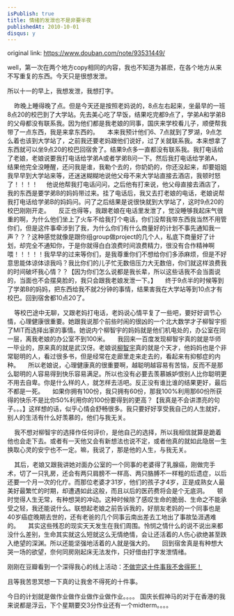 ```yaml
---
isPublish: true
title: 情绪的发泄也不是非要半夜
publishedAt: 2010-10-01
disqus: y
---
```


original link: https://www.douban.com/note/93531449/


well，第一次在两个地方copy相同的内容，我也不知道为甚麽，在各个地方从来不写重复的东西。今天只是很想发泄。


所以十一的早上，我想发泄，我想打字。

    昨晚上睡得晚了点。但是今天还是按照老妈说的，8点左右起来，坐最早的一班8点20的校巴到了大学站。先去美心吃了早饭，结果吃完都9点了，学弟A和学弟B的父母都没有联系我。因为他们都是我老娘的同事，国庆来学校看儿子，顺便帮我带了一点东西，我是来拿东西的。
    本来我预计他们6、7点就到了罗湖，9点怎么着也该到大学站了，之前我还要老妈跟他们说好，过了关就联系我。本来想拿了东西就可以坐9点20的校巴回宿舍了。结果9点多一直都没有联系我。我打电话给了老娘，老娘说要我打电话给学弟A或者学弟B问一下。然后我打电话给学弟A，结果他完全没睡醒，还问我是谁，我勒个去的，你奶奶的，你还没起来，却要姐姐我早早到大学站来等，还迷迷糊糊地说他父母不来大学站直接去酒店，我顿时怒了！！！！
    他说他帮我打电话问问，之后他有打来说，他父母直接去酒店了，我的东西是要学弟B的妈妈带过来。挂了电话后，我又去打老娘的电话，老娘说帮我打电话给学弟B的妈妈问。问了之后结果是说很快就到大学站了，这时9点20的校巴刚刚开走。
    反正也得等，我跟老娘在电话里发泄了，觉没睡够我起床气很重的啊，为什么他们坐上了火车不给我打个电话，你们没帮我带东西我当然不用管你们，但是这件事牵涉到了我，为什么你们有什么商量好的计划不事先通知我一声？？？这种感觉就像是跟你组group做project的几个人，私底下商量好了计划，却完全不通知你，于是你就得白白浪费时间浪费精力，很没有合作精神啊喂！！！！！我早早的过来等你们，是我尊重你们不想给你们多添麻烦，但是不好意思能体谅体谅我吗？我比你们的儿子忙无数倍压力大无数倍，你们就这样浪费我的时间破坏我心情？？【因为你们怎么说都是我长辈，所以这些话我不会当面说的，当面也不会摆臭脸的，我只会跟我老娘发泄一下。】
    终于9点半的时候等到了学弟B的妈妈，把东西给我不就2分钟的事情，结果害我在大学站等到10点才有校巴。回到宿舍都10点20了。


    等校巴途中无聊，又跟老妈打电话，老妈说心情平复了一些吧，要好好调节心情，心理健康很重要。她跟我说那个前些时闹的很凶的一个北大数学才子柳智宇拒了MIT而选择出家的事情。她说内个柳智宇的妈妈就是他们机电处的，办公室在同一层，离我老娘的办公室不到100米。
    我回来一百度发现柳智宇真的就是华师一毕业的，原来真的就是武汉伢。老娘说[柳智宇](http://baike.baidu.com/view/1641056.htm)真的就是个天才，他妈妈也是个非常聪明的人，看过很多书，但是经常在走廊里走来走去的，看起来有抑郁症的内种。
    所以老娘说，心理健康真的很重要啊，越聪明越容易有苦恼，反而不是那么聪明的人容易得到快乐容易满足。所以也没有必要去羡慕嫉妒恨别人比你聪明更不用去自卑。你是什么样的人，就怎样去活吧。反正没有谁比谁的结果更好，最后不都是一死。
    如果你拥有100份，我只拥有60份，那我100%利用那60份所获得的快乐不是比你50%利用你的100份要得到的更高？【我真是不会讲漂亮的句子。。。】这样想的话，似乎心情会舒畅很多。我只要好好享受我自己的人生就好，别人的生活有什么好羡慕的，他们与我无关。

    我不想对柳智宇的选择作任何评价，是他自己的选择，所以我相信就算是跪着他也会走下去。或者有一天他又会有新想法也说不定，或者他真的就如此隐居一生换取心灵的安宁也不一定。嘛，我说了，那是他的人生，与我无关。


    其后，老娘又跟我讲她对面办公室的一个同事的老婆得了乳腺癌，刚做完手术，切了一只乳房，还会有两只肩膀不一样高、两只胳膊不一样粗的后遗症，以后还要一个月一次的化疗。而那位老婆才31岁，他们的孩子才4岁，正是成熟女人最美好最繁忙的时期，却遭遇如此这般，而且以后的医药费将会是个无底洞。
    顿时觉得人生无常，有种想哭的冲动。这种时候除了感叹生命的脆弱、生命之不能承受之轻，我还能说什么。联想起老娘之前告诉我的，好朋友老妈的一个同事也是40岁癌症晚期去世的，还有老爸的几个同事云南出差去工地出了事故坠涯遇难的。
    其实这些残忍的现实天天发生在我们周围。怜悯之情什么的说不说出来都没什么差别，生命其实就这么短就这么无情绝情，会让还活着的人伤心欲绝甚至跌入绝望的深渊。所以还能坚强地活着的人就是强大的。
    回到宿舍真是有种想大哭一场的欲望，奈何同房刚起床无法发作，只好借由打字发泄情绪。



刚刚在豆瓣看到一个深得我心的线上活动：[不做完这十件事我不舍得死！](https://www.douban.com/online/10568729/)

且等我苦思冥想一下真的让我舍不得死的十件事。



今日的计划就是做作业做作业做作业做作业。。。。
国庆长假神马的对于在香港的我来说都是浮云，下个星期要交3分作业还有一个midterm。。。。
